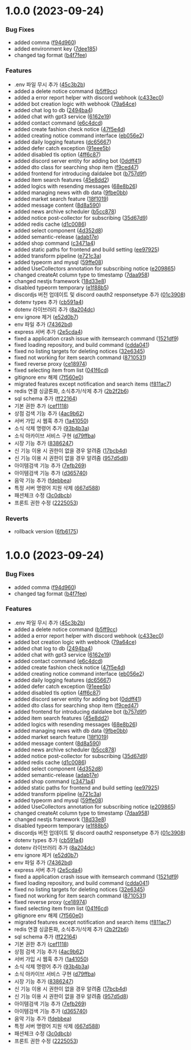 # 1.0.0 (2023-09-24)


### Bug Fixes

* added comma ([f94d960](https://github.com/Karsei/ts-discord-sudalbot/commit/f94d960db0bca35a7a091680bd603699b87b560d))
* added environment key ([7dee185](https://github.com/Karsei/ts-discord-sudalbot/commit/7dee185637fd70f6e3f9e84aada5b344464792e9))
* changed tag format ([b4f7fee](https://github.com/Karsei/ts-discord-sudalbot/commit/b4f7feeebec1caa36c0358338ea838f42bbb4b54))


### Features

* .env 파일 무시 추가 ([45c3b2b](https://github.com/Karsei/ts-discord-sudalbot/commit/45c3b2b09b49ff49db5e40ec45a3c8547d6fa320))
* added a delete notice command ([b5ff9cc](https://github.com/Karsei/ts-discord-sudalbot/commit/b5ff9cc306ab087bce590d3f3990ce2046989e38))
* added a error report helper with discord webhook ([c433ec0](https://github.com/Karsei/ts-discord-sudalbot/commit/c433ec09a33d705969f6a0f5c30d153957ed9697))
* added bot creation logic with webhook ([79a64ce](https://github.com/Karsei/ts-discord-sudalbot/commit/79a64ce5b53818a8d8c20c2ffdb9b149440a5ba5))
* added chat log to db ([2494ba4](https://github.com/Karsei/ts-discord-sudalbot/commit/2494ba405d9080e08a930e6fd12fed32ca1c5a78))
* added chat with gpt3 service ([6162e19](https://github.com/Karsei/ts-discord-sudalbot/commit/6162e19329c52d4ef844a66e14bf3b0c52019964))
* added contact command ([e6c4dcd](https://github.com/Karsei/ts-discord-sudalbot/commit/e6c4dcdcd61b2edd5870d0cfecbb5294e6053ae5))
* added create fashion check notice ([47f5e4d](https://github.com/Karsei/ts-discord-sudalbot/commit/47f5e4dce3595e0571222cad49a4dd79e7202323))
* added creating notice command interface ([eb056e2](https://github.com/Karsei/ts-discord-sudalbot/commit/eb056e299a4eb21a0f2c4207579247f69c33a217))
* added daily logging features ([dc65667](https://github.com/Karsei/ts-discord-sudalbot/commit/dc656670c0a20a728ff49bcacdf3633672bc2ff0))
* added defer catch exception ([91eee5b](https://github.com/Karsei/ts-discord-sudalbot/commit/91eee5bf85d4d42488370afb7d81973ad9c5724c))
* added disabled tls option ([4ff6c87](https://github.com/Karsei/ts-discord-sudalbot/commit/4ff6c8708322103a53afb7e658c3fb2bd0a6681d))
* added discord server entity for adding bot ([0ddff41](https://github.com/Karsei/ts-discord-sudalbot/commit/0ddff417d8893a78a6b6e0cb368d04c49f020502))
* added dto class for searching shop item ([f9ced47](https://github.com/Karsei/ts-discord-sudalbot/commit/f9ced477ee78f3145d878b7bf8c2baad8dc42c6c))
* added frontend for introducing daldalee bot ([b757d9f](https://github.com/Karsei/ts-discord-sudalbot/commit/b757d9fe06f218242082d3741cb694021baa65c2))
* added item search features ([45e8dd2](https://github.com/Karsei/ts-discord-sudalbot/commit/45e8dd2a996496a4c0b52a22f27e8f3373f64356))
* added logics with resending messages ([68e8b26](https://github.com/Karsei/ts-discord-sudalbot/commit/68e8b2642606fba2a185fb51f3a9c0ddc602932f))
* added managing news with db data ([9fbe0bb](https://github.com/Karsei/ts-discord-sudalbot/commit/9fbe0bb335a72b2dea55a11e0ac3aa572667f74d))
* added market search feature ([18f1019](https://github.com/Karsei/ts-discord-sudalbot/commit/18f1019b7ae5e2a0e26103fd9ee1c323603dbf35))
* added message content ([8d8a590](https://github.com/Karsei/ts-discord-sudalbot/commit/8d8a59078b5892eed8e73fa1b4f70d054bcb45ed))
* added news archive scheduler ([b5cc878](https://github.com/Karsei/ts-discord-sudalbot/commit/b5cc8782bc40422e0f46ea826fe175dbab3f41bf))
* added notice post-collector for subscribing ([35d67d9](https://github.com/Karsei/ts-discord-sudalbot/commit/35d67d94578bf58d4d81dab06c7a925ef435f1b2))
* added redis cache ([d1c0086](https://github.com/Karsei/ts-discord-sudalbot/commit/d1c0086c31dc68d15efe374e5510e9d472b9b0a3))
* added select component ([4d352d8](https://github.com/Karsei/ts-discord-sudalbot/commit/4d352d8e3ff41d530b2115e815003be56f497120))
* added semantic-release ([adab17e](https://github.com/Karsei/ts-discord-sudalbot/commit/adab17e92a4d9bea83bb2387c9aead24a2797077))
* added shop command ([c3471a4](https://github.com/Karsei/ts-discord-sudalbot/commit/c3471a4a7c5390058f0ad11fcf19244feb5d3863))
* added static paths for frontend and build setting ([ee97925](https://github.com/Karsei/ts-discord-sudalbot/commit/ee97925e74d8b1af6c5fc375bac31cb30c6a0af9))
* added transform pipeline ([e721c3a](https://github.com/Karsei/ts-discord-sudalbot/commit/e721c3af62db1e22c5afccd9a7a39d498e7a2612))
* added typeorm and mysql ([59ffe08](https://github.com/Karsei/ts-discord-sudalbot/commit/59ffe085ef257e387a8bfb5f5b6c537653ab38c9))
* added UseCollectors annotation for subscribing notice ([e209865](https://github.com/Karsei/ts-discord-sudalbot/commit/e209865466abe8405e22906861ec6f12dc0734e1))
* changed createAt column type to timestamp ([7daa958](https://github.com/Karsei/ts-discord-sudalbot/commit/7daa958b15f453589581fb6450e7138df03896dd))
* changed nestjs framework ([18d33e8](https://github.com/Karsei/ts-discord-sudalbot/commit/18d33e80f595c6304b61b970f8165eefe99ab646))
* disabled typeorm temporary ([e1f88b5](https://github.com/Karsei/ts-discord-sudalbot/commit/e1f88b58d649453b0fc9bee9c3232050a0b41bf7))
* discordjs 버전 업데이트 및 discord oauth2 responsetype 추가 ([01c3908](https://github.com/Karsei/ts-discord-sudalbot/commit/01c3908d152c16a2757db353f079482769a2903b))
* dotenv types 추가 ([cb591a4](https://github.com/Karsei/ts-discord-sudalbot/commit/cb591a4ea6537d522c285d2d02a0a53277380533))
* dotenv 라이브러리 추가 ([8a204dc](https://github.com/Karsei/ts-discord-sudalbot/commit/8a204dc5ae15938a10f3e3c0a2586e25b66f7c7e))
* env ignore 제거 ([e52d0b7](https://github.com/Karsei/ts-discord-sudalbot/commit/e52d0b7b057c0670d3eeeb8a0379bf2c1bcd0b90))
* env 파일 추가 ([74362bd](https://github.com/Karsei/ts-discord-sudalbot/commit/74362bd42ec5d715dfa1325a8390bd6171000dc1))
* express 서버 추가 ([2e5cda4](https://github.com/Karsei/ts-discord-sudalbot/commit/2e5cda47cc994c5999ca3441788874c0b31a77ed))
* fixed a application crash issue with itemsearch command ([1521df9](https://github.com/Karsei/ts-discord-sudalbot/commit/1521df96ffe550d71157547292005d4e239359c3))
* fixed loading repository, and build command ([cdda041](https://github.com/Karsei/ts-discord-sudalbot/commit/cdda041d19cc68db912bfc9d0d5bb34e1c1ff6cf))
* fixed no listing targets for deleting notices ([32e6345](https://github.com/Karsei/ts-discord-sudalbot/commit/32e63452eb917c6da3b5a0fffa61285adc2e52cf))
* fixed not working for item search command ([8710531](https://github.com/Karsei/ts-discord-sudalbot/commit/87105317ec1e1f6e529b3c92ab878d01415874f6))
* fixed reverse proxy ([ce18974](https://github.com/Karsei/ts-discord-sudalbot/commit/ce1897431f6165de4ef419b093a640231a50acb4))
* fixed selecting item from list ([041f6cd](https://github.com/Karsei/ts-discord-sudalbot/commit/041f6cd71721e83dc234b12c356cf8fa0bad18a3))
* gitignore env 해제 ([7f560e0](https://github.com/Karsei/ts-discord-sudalbot/commit/7f560e0aff5e1dc3a53b08e6dea309531958d4cb))
* migrated features except notification and search items ([f811ac7](https://github.com/Karsei/ts-discord-sudalbot/commit/f811ac7e7d9c166e3b26f15a2cf9d74356f2e915))
* redis 연결 싱글톤화, 소식추가/삭제 추가 ([2b2f2b6](https://github.com/Karsei/ts-discord-sudalbot/commit/2b2f2b6157828fc9adbe8ff4dbdfcc7e2e8bd1de))
* sql schema 추가 ([ff22164](https://github.com/Karsei/ts-discord-sudalbot/commit/ff221648fb7e9e944c39b5f27e04a9de93d28ae4))
* 기본 권한 추가 ([cef1118](https://github.com/Karsei/ts-discord-sudalbot/commit/cef1118fc62d783bbdf51973233f06d2c8523d95))
* 상점 검색 기능 추가 ([4ac9b62](https://github.com/Karsei/ts-discord-sudalbot/commit/4ac9b627f5b15f7f025d8c71ca4dc510a06c8316))
* 서버 가입 시 웹훅 추가 ([1a41050](https://github.com/Karsei/ts-discord-sudalbot/commit/1a410500744b9b5a7b3348615171c927595dcd38))
* 소식 삭제 명령어 추가 ([93b4b3a](https://github.com/Karsei/ts-discord-sudalbot/commit/93b4b3a4e75e5e715a4edc3f0ddd7653af4c04da))
* 소식 아카이브 서비스 구현 ([d79ffba](https://github.com/Karsei/ts-discord-sudalbot/commit/d79ffbae998b6b4cf03616e293fdeeb46b3ae105))
* 시장 기능 추가 ([8386247](https://github.com/Karsei/ts-discord-sudalbot/commit/83862479f4931212fd5f1dda3e05f4f502a12274))
* 신 기능 이용 시 권한이 없을 경우 알려줌 ([17bcb4d](https://github.com/Karsei/ts-discord-sudalbot/commit/17bcb4dbcfb3923f6f4c8d2190ae644e252fc03a))
* 신 기능 이용 시 권한이 없을 경우 알려줌 ([957d5d8](https://github.com/Karsei/ts-discord-sudalbot/commit/957d5d8e0608058f8aa821d85e8f78372ac2a476))
* 아이템검색 기능 추가 ([7efb269](https://github.com/Karsei/ts-discord-sudalbot/commit/7efb269b249b94b32a981d9b1e071f763694ed5f))
* 아이템검색 기능 추가 ([d365740](https://github.com/Karsei/ts-discord-sudalbot/commit/d365740e701ae73e7183c6b2191ee73dbe858938))
* 음악 기능 추가 ([fdebbea](https://github.com/Karsei/ts-discord-sudalbot/commit/fdebbea41881685c4948bb33d4034f98fbe8e633))
* 특정 서버 명령어 지원 삭제 ([667d588](https://github.com/Karsei/ts-discord-sudalbot/commit/667d588c16b7b002434799eef17f4733c5cd236e))
* 패션체크 수정 ([3c0dbcb](https://github.com/Karsei/ts-discord-sudalbot/commit/3c0dbcb62ed2dab81318458487075dbeb74072db))
* 프론트 권한 수정 ([2225053](https://github.com/Karsei/ts-discord-sudalbot/commit/222505343966e4dc1a872edf57f03c8351b92d2d))


### Reverts

* rollback version ([6fb6175](https://github.com/Karsei/ts-discord-sudalbot/commit/6fb6175a20b25757c49b5b09742e5ed0548d39b4))

# 1.0.0 (2023-09-24)


### Bug Fixes

* added comma ([f94d960](https://github.com/Karsei/ts-discord-sudalbot/commit/f94d960db0bca35a7a091680bd603699b87b560d))
* changed tag format ([b4f7fee](https://github.com/Karsei/ts-discord-sudalbot/commit/b4f7feeebec1caa36c0358338ea838f42bbb4b54))


### Features

* .env 파일 무시 추가 ([45c3b2b](https://github.com/Karsei/ts-discord-sudalbot/commit/45c3b2b09b49ff49db5e40ec45a3c8547d6fa320))
* added a delete notice command ([b5ff9cc](https://github.com/Karsei/ts-discord-sudalbot/commit/b5ff9cc306ab087bce590d3f3990ce2046989e38))
* added a error report helper with discord webhook ([c433ec0](https://github.com/Karsei/ts-discord-sudalbot/commit/c433ec09a33d705969f6a0f5c30d153957ed9697))
* added bot creation logic with webhook ([79a64ce](https://github.com/Karsei/ts-discord-sudalbot/commit/79a64ce5b53818a8d8c20c2ffdb9b149440a5ba5))
* added chat log to db ([2494ba4](https://github.com/Karsei/ts-discord-sudalbot/commit/2494ba405d9080e08a930e6fd12fed32ca1c5a78))
* added chat with gpt3 service ([6162e19](https://github.com/Karsei/ts-discord-sudalbot/commit/6162e19329c52d4ef844a66e14bf3b0c52019964))
* added contact command ([e6c4dcd](https://github.com/Karsei/ts-discord-sudalbot/commit/e6c4dcdcd61b2edd5870d0cfecbb5294e6053ae5))
* added create fashion check notice ([47f5e4d](https://github.com/Karsei/ts-discord-sudalbot/commit/47f5e4dce3595e0571222cad49a4dd79e7202323))
* added creating notice command interface ([eb056e2](https://github.com/Karsei/ts-discord-sudalbot/commit/eb056e299a4eb21a0f2c4207579247f69c33a217))
* added daily logging features ([dc65667](https://github.com/Karsei/ts-discord-sudalbot/commit/dc656670c0a20a728ff49bcacdf3633672bc2ff0))
* added defer catch exception ([91eee5b](https://github.com/Karsei/ts-discord-sudalbot/commit/91eee5bf85d4d42488370afb7d81973ad9c5724c))
* added disabled tls option ([4ff6c87](https://github.com/Karsei/ts-discord-sudalbot/commit/4ff6c8708322103a53afb7e658c3fb2bd0a6681d))
* added discord server entity for adding bot ([0ddff41](https://github.com/Karsei/ts-discord-sudalbot/commit/0ddff417d8893a78a6b6e0cb368d04c49f020502))
* added dto class for searching shop item ([f9ced47](https://github.com/Karsei/ts-discord-sudalbot/commit/f9ced477ee78f3145d878b7bf8c2baad8dc42c6c))
* added frontend for introducing daldalee bot ([b757d9f](https://github.com/Karsei/ts-discord-sudalbot/commit/b757d9fe06f218242082d3741cb694021baa65c2))
* added item search features ([45e8dd2](https://github.com/Karsei/ts-discord-sudalbot/commit/45e8dd2a996496a4c0b52a22f27e8f3373f64356))
* added logics with resending messages ([68e8b26](https://github.com/Karsei/ts-discord-sudalbot/commit/68e8b2642606fba2a185fb51f3a9c0ddc602932f))
* added managing news with db data ([9fbe0bb](https://github.com/Karsei/ts-discord-sudalbot/commit/9fbe0bb335a72b2dea55a11e0ac3aa572667f74d))
* added market search feature ([18f1019](https://github.com/Karsei/ts-discord-sudalbot/commit/18f1019b7ae5e2a0e26103fd9ee1c323603dbf35))
* added message content ([8d8a590](https://github.com/Karsei/ts-discord-sudalbot/commit/8d8a59078b5892eed8e73fa1b4f70d054bcb45ed))
* added news archive scheduler ([b5cc878](https://github.com/Karsei/ts-discord-sudalbot/commit/b5cc8782bc40422e0f46ea826fe175dbab3f41bf))
* added notice post-collector for subscribing ([35d67d9](https://github.com/Karsei/ts-discord-sudalbot/commit/35d67d94578bf58d4d81dab06c7a925ef435f1b2))
* added redis cache ([d1c0086](https://github.com/Karsei/ts-discord-sudalbot/commit/d1c0086c31dc68d15efe374e5510e9d472b9b0a3))
* added select component ([4d352d8](https://github.com/Karsei/ts-discord-sudalbot/commit/4d352d8e3ff41d530b2115e815003be56f497120))
* added semantic-release ([adab17e](https://github.com/Karsei/ts-discord-sudalbot/commit/adab17e92a4d9bea83bb2387c9aead24a2797077))
* added shop command ([c3471a4](https://github.com/Karsei/ts-discord-sudalbot/commit/c3471a4a7c5390058f0ad11fcf19244feb5d3863))
* added static paths for frontend and build setting ([ee97925](https://github.com/Karsei/ts-discord-sudalbot/commit/ee97925e74d8b1af6c5fc375bac31cb30c6a0af9))
* added transform pipeline ([e721c3a](https://github.com/Karsei/ts-discord-sudalbot/commit/e721c3af62db1e22c5afccd9a7a39d498e7a2612))
* added typeorm and mysql ([59ffe08](https://github.com/Karsei/ts-discord-sudalbot/commit/59ffe085ef257e387a8bfb5f5b6c537653ab38c9))
* added UseCollectors annotation for subscribing notice ([e209865](https://github.com/Karsei/ts-discord-sudalbot/commit/e209865466abe8405e22906861ec6f12dc0734e1))
* changed createAt column type to timestamp ([7daa958](https://github.com/Karsei/ts-discord-sudalbot/commit/7daa958b15f453589581fb6450e7138df03896dd))
* changed nestjs framework ([18d33e8](https://github.com/Karsei/ts-discord-sudalbot/commit/18d33e80f595c6304b61b970f8165eefe99ab646))
* disabled typeorm temporary ([e1f88b5](https://github.com/Karsei/ts-discord-sudalbot/commit/e1f88b58d649453b0fc9bee9c3232050a0b41bf7))
* discordjs 버전 업데이트 및 discord oauth2 responsetype 추가 ([01c3908](https://github.com/Karsei/ts-discord-sudalbot/commit/01c3908d152c16a2757db353f079482769a2903b))
* dotenv types 추가 ([cb591a4](https://github.com/Karsei/ts-discord-sudalbot/commit/cb591a4ea6537d522c285d2d02a0a53277380533))
* dotenv 라이브러리 추가 ([8a204dc](https://github.com/Karsei/ts-discord-sudalbot/commit/8a204dc5ae15938a10f3e3c0a2586e25b66f7c7e))
* env ignore 제거 ([e52d0b7](https://github.com/Karsei/ts-discord-sudalbot/commit/e52d0b7b057c0670d3eeeb8a0379bf2c1bcd0b90))
* env 파일 추가 ([74362bd](https://github.com/Karsei/ts-discord-sudalbot/commit/74362bd42ec5d715dfa1325a8390bd6171000dc1))
* express 서버 추가 ([2e5cda4](https://github.com/Karsei/ts-discord-sudalbot/commit/2e5cda47cc994c5999ca3441788874c0b31a77ed))
* fixed a application crash issue with itemsearch command ([1521df9](https://github.com/Karsei/ts-discord-sudalbot/commit/1521df96ffe550d71157547292005d4e239359c3))
* fixed loading repository, and build command ([cdda041](https://github.com/Karsei/ts-discord-sudalbot/commit/cdda041d19cc68db912bfc9d0d5bb34e1c1ff6cf))
* fixed no listing targets for deleting notices ([32e6345](https://github.com/Karsei/ts-discord-sudalbot/commit/32e63452eb917c6da3b5a0fffa61285adc2e52cf))
* fixed not working for item search command ([8710531](https://github.com/Karsei/ts-discord-sudalbot/commit/87105317ec1e1f6e529b3c92ab878d01415874f6))
* fixed reverse proxy ([ce18974](https://github.com/Karsei/ts-discord-sudalbot/commit/ce1897431f6165de4ef419b093a640231a50acb4))
* fixed selecting item from list ([041f6cd](https://github.com/Karsei/ts-discord-sudalbot/commit/041f6cd71721e83dc234b12c356cf8fa0bad18a3))
* gitignore env 해제 ([7f560e0](https://github.com/Karsei/ts-discord-sudalbot/commit/7f560e0aff5e1dc3a53b08e6dea309531958d4cb))
* migrated features except notification and search items ([f811ac7](https://github.com/Karsei/ts-discord-sudalbot/commit/f811ac7e7d9c166e3b26f15a2cf9d74356f2e915))
* redis 연결 싱글톤화, 소식추가/삭제 추가 ([2b2f2b6](https://github.com/Karsei/ts-discord-sudalbot/commit/2b2f2b6157828fc9adbe8ff4dbdfcc7e2e8bd1de))
* sql schema 추가 ([ff22164](https://github.com/Karsei/ts-discord-sudalbot/commit/ff221648fb7e9e944c39b5f27e04a9de93d28ae4))
* 기본 권한 추가 ([cef1118](https://github.com/Karsei/ts-discord-sudalbot/commit/cef1118fc62d783bbdf51973233f06d2c8523d95))
* 상점 검색 기능 추가 ([4ac9b62](https://github.com/Karsei/ts-discord-sudalbot/commit/4ac9b627f5b15f7f025d8c71ca4dc510a06c8316))
* 서버 가입 시 웹훅 추가 ([1a41050](https://github.com/Karsei/ts-discord-sudalbot/commit/1a410500744b9b5a7b3348615171c927595dcd38))
* 소식 삭제 명령어 추가 ([93b4b3a](https://github.com/Karsei/ts-discord-sudalbot/commit/93b4b3a4e75e5e715a4edc3f0ddd7653af4c04da))
* 소식 아카이브 서비스 구현 ([d79ffba](https://github.com/Karsei/ts-discord-sudalbot/commit/d79ffbae998b6b4cf03616e293fdeeb46b3ae105))
* 시장 기능 추가 ([8386247](https://github.com/Karsei/ts-discord-sudalbot/commit/83862479f4931212fd5f1dda3e05f4f502a12274))
* 신 기능 이용 시 권한이 없을 경우 알려줌 ([17bcb4d](https://github.com/Karsei/ts-discord-sudalbot/commit/17bcb4dbcfb3923f6f4c8d2190ae644e252fc03a))
* 신 기능 이용 시 권한이 없을 경우 알려줌 ([957d5d8](https://github.com/Karsei/ts-discord-sudalbot/commit/957d5d8e0608058f8aa821d85e8f78372ac2a476))
* 아이템검색 기능 추가 ([7efb269](https://github.com/Karsei/ts-discord-sudalbot/commit/7efb269b249b94b32a981d9b1e071f763694ed5f))
* 아이템검색 기능 추가 ([d365740](https://github.com/Karsei/ts-discord-sudalbot/commit/d365740e701ae73e7183c6b2191ee73dbe858938))
* 음악 기능 추가 ([fdebbea](https://github.com/Karsei/ts-discord-sudalbot/commit/fdebbea41881685c4948bb33d4034f98fbe8e633))
* 특정 서버 명령어 지원 삭제 ([667d588](https://github.com/Karsei/ts-discord-sudalbot/commit/667d588c16b7b002434799eef17f4733c5cd236e))
* 패션체크 수정 ([3c0dbcb](https://github.com/Karsei/ts-discord-sudalbot/commit/3c0dbcb62ed2dab81318458487075dbeb74072db))
* 프론트 권한 수정 ([2225053](https://github.com/Karsei/ts-discord-sudalbot/commit/222505343966e4dc1a872edf57f03c8351b92d2d))
